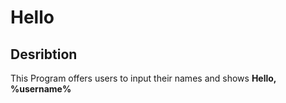 # Hello

## Desribtion

This Program offers users to input their names and shows **Hello, %username%**

